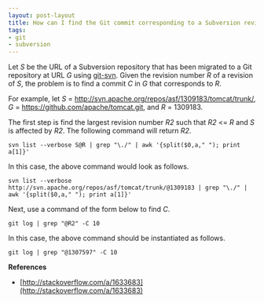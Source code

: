 ```yaml
---
layout: post-layout
title: How can I find the Git commit corresponding to a Subversion revision?
tags:
- git
- subversion
---
```


Let *S* be the URL of a Subversion repository that has been migrated to a Git
repository at URL *G* using
[git-svn](https://www.kernel.org/pub/software/scm/git/docs/git-svn.html). Given
the revision number *R* of a revision of *S*, the problem is to find a commit
*C* in *G* that corresponds to *R*.

For example, let *S* = http://svn.apache.org/repos/asf/1309183/tomcat/trunk/,
*G* = https://github.com/apache/tomcat.git, and *R* = 1309183.

The first step is find the largest revision number *R2* such that *R2* <= *R*
and *S* is affected by *R2*. The following command will return *R2*.

    svn list --verbose S@R | grep "\./" | awk '{split($0,a," "); print a[1]}'

In this case, the above command would look as follows.

    svn list --verbose http://svn.apache.org/repos/asf/tomcat/trunk/@1309183 | grep "\./" | awk '{split($0,a," "); print a[1]}'

Next, use a command of the form below to find *C*.

    git log | grep "@R2" -C 10

In this case, the above command should be instantiated as follows.

    git log | grep "@1307597" -C 10

**References**  

- [http://stackoverflow.com/a/1633683](http://stackoverflow.com/a/1633683)

